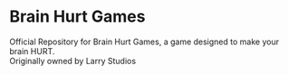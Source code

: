 # Brain Hurt Games

Official Repository for Brain Hurt Games, a game designed to make your brain HURT.\
Originally owned by Larry Studios

